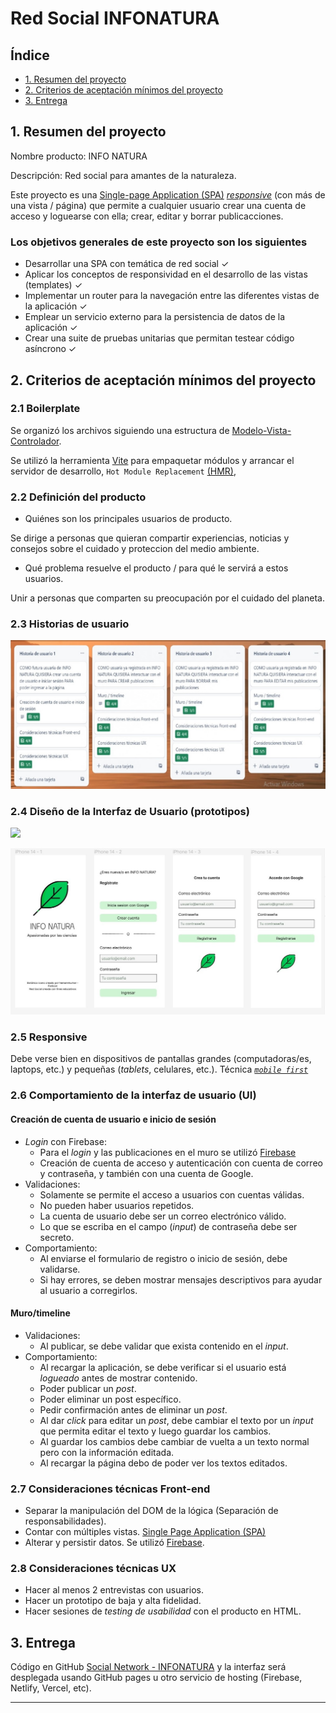 # Red Social INFONATURA



## Índice

* [1. Resumen del proyecto](#1-resumen-del-proyecto)
* [2. Criterios de aceptación mínimos del proyecto](#2-criterios-de-aceptación-mínimos-del-proyecto)
* [3. Entrega](#3-entrega)

## 1. Resumen del proyecto

Nombre producto: INFO NATURA

Descripción: Red social para amantes de la naturaleza.

Este proyecto es una
[Single-page Application (SPA)](https://es.wikipedia.org/wiki/Single-page_application)
[_responsive_](https://curriculum.laboratoria.la/es/topics/css/02-responsive) (con más de una vista / página)
que permite a cualquier usuario crear una cuenta de acceso
y loguearse con ella; crear, editar y borrar publicacciones.

### Los objetivos generales de este proyecto son los siguientes

* Desarrollar una SPA con temática de red social ✓
* Aplicar los conceptos de responsividad en el desarrollo de las vistas (templates) ✓
* Implementar un router para la navegación entre las diferentes vistas de la aplicación ✓
* Emplear un servicio externo para la persistencia de datos de la aplicación ✓
* Crear una suite de pruebas unitarias que permitan testear código asíncrono ✓


## 2. Criterios de aceptación mínimos del proyecto

### 2.1 Boilerplate

Se organizó los archivos siguiendo una estructura
de [Modelo-Vista-Controlador](https://developer.mozilla.org/es/docs/Glossary/MVC).

Se utilizó la herramienta
[Vite](https://es.vitejs.dev/) para empaquetar módulos y arrancar
el servidor de desarrollo, `Hot Module Replacement`
[(HMR)](https://es.vitejs.dev/guide/features.html#hot-module-replacement),


### 2.2 Definición del producto

* Quiénes son los principales usuarios de producto.

Se dirige a personas que quieran compartir experiencias, noticias y consejos sobre el cuidado y proteccion del medio ambiente.

* Qué problema resuelve el producto / para qué le servirá a estos usuarios.

Unir a personas que comparten su preocupación por el cuidado del planeta.

### 2.3 Historias de usuario

![](https://github.com/YoBemol/DEV004-social-network/blob/main/src/img/HU_Proyecto3.jpeg)

### 2.4 Diseño de la Interfaz de Usuario (prototipos)

![](https://github.githubassets.com/src/img/IMG-Intro_log_reg.jpg)

![Prototipo alta fidelidad](https://github.com/YoBemol/DEV004-social-network/blob/main/src/img/mobile_HU1.jpg)

### 2.5 Responsive

Debe verse bien en dispositivos de pantallas grandes
(computadoras/es, laptops, etc.) y pequeñas (_tablets_, celulares, etc.). Técnica [_`mobile first`_](#mobile-first) 

### 2.6 Comportamiento de la interfaz de usuario (UI)

#### Creación de cuenta de usuario e inicio de sesión

* _Login_ con Firebase:
  - Para el _login_ y las publicaciones en el muro se utilizó [Firebase](https://firebase.google.com/products/database/)
  - Creación de cuenta de acceso y autenticación con cuenta de correo y
    contraseña, y también con una cuenta de Google.
* Validaciones:
  - Solamente se permite el acceso a usuarios con cuentas válidas.
  - No pueden haber usuarios repetidos.
  - La cuenta de usuario debe ser un correo electrónico válido.
  - Lo que se escriba en el campo (_input_) de contraseña debe ser secreto.
* Comportamiento:
  - Al enviarse el formulario de registro o inicio de sesión, debe validarse.
  - Si hay errores, se deben mostrar mensajes descriptivos para ayudar al
  usuario a corregirlos.

#### Muro/timeline

* Validaciones:
  - Al publicar, se debe validar que exista contenido en el _input_.
* Comportamiento:
  - Al recargar la aplicación, se debe verificar si el usuario está _logueado_
    antes de mostrar contenido.
  - Poder publicar un _post_.    
  - Poder eliminar un post específico.
  - Pedir confirmación antes de eliminar un _post_.
  - Al dar _click_ para editar un _post_, debe cambiar el texto por un _input_
    que permita editar el texto y luego guardar los cambios.
  - Al guardar los cambios debe cambiar de vuelta a un texto normal pero con la
    información editada.
  - Al recargar la página debo de poder ver los textos editados.

### 2.7 Consideraciones técnicas Front-end

* Separar la manipulación del DOM de la lógica (Separación de responsabilidades).
* Contar con múltiples vistas.
 [Single Page Application (SPA)](https://es.wikipedia.org/wiki/Single-page_application)
* Alterar y persistir datos. Se utilizó
  [Firebase](https://firebase.google.com/).

### 2.8 Consideraciones técnicas UX

* Hacer al menos 2 entrevistas con usuarios.
* Hacer un  prototipo de baja y alta fidelidad.
* Hacer sesiones de _testing de usabilidad_ con el producto en HTML.

## 3. Entrega

Código en GitHub [Social Network - INFONATURA](https://github.com/YoBemol/DEV004-social-network) y la
interfaz será desplegada usando GitHub pages u otro servicio de hosting
(Firebase, Netlify, Vercel, etc).

***

